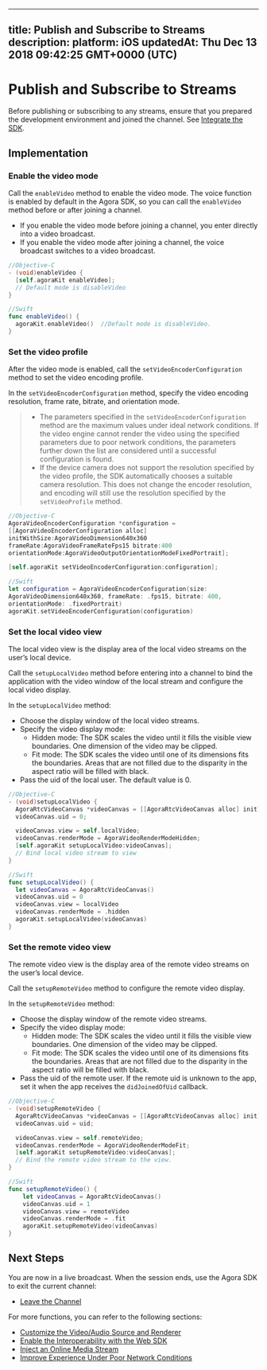 
---
title: Publish and Subscribe to Streams
description: 
platform: iOS
updatedAt: Thu Dec 13 2018 09:42:25 GMT+0000 (UTC)
---
# Publish and Subscribe to Streams
Before publishing or subscribing to any streams, ensure that you prepared the development environment and joined the channel. See [Integrate the SDK](../../en/Interactive%20Broadcast/android_video.md).

## Implementation
### Enable the video mode
Call the `enableVideo` method to enable the video mode. The voice function is enabled by default in the Agora SDK, so you can call the `enableVideo` method before or after joining a channel.

- If you enable the video mode before joining a channel, you enter directly into a video broadcast.
- If you enable the video mode after joining a channel, the voice broadcast switches to a video broadcast.

```objective-c
//Objective-C
- (void)enableVideo {
  [self.agoraKit enableVideo];
  // Default mode is disableVideo
}
```

```swift
//Swift
func enableVideo() {
  agoraKit.enableVideo()  //Default mode is disableVideo.
}
```

### Set the video profile
After the video mode is enabled, call the `setVideoEncoderConfiguration` method to set the video encoding profile.

In the `setVideoEncoderConfiguration` method, specify the video encoding resolution, frame rate, bitrate, and orientation mode. 

> - The parameters specified in the `setVideoEncoderConfiguration` method are the maximum values under ideal network conditions. If the video engine cannot render the video using the specified parameters due to poor network conditions, the parameters further down the list are considered until a successful configuration is found.
> - If the device camera does not support the resolution specified by the video profile, the SDK automatically chooses a suitable camera resolution. This does not change the encoder resolution, and encoding will still use the resolution specified by the `setVideoProfile` method.

```objective-c
//Objective-C
AgoraVideoEncoderConfiguration *configuration =
[[AgoraVideoEncoderConfiguration alloc]
initWithSize:AgoraVideoDimension640x360
frameRate:AgoraVideoFrameRateFps15 bitrate:400
orientationMode:AgoraVideoOutputOrientationModeFixedPortrait];

[self.agoraKit setVideoEncoderConfiguration:configuration];
```

```swift
//Swift
let configuration = AgoraVideoEncoderConfiguration(size:
AgoraVideoDimension640x360, frameRate: .fps15, bitrate: 400,
orientationMode: .fixedPortrait)
agoraKit.setVideoEncoderConfiguration(configuration)
```

### Set the local video view
The local video view is the display area of the local video streams on the user’s local device.

Call the `setupLocalVideo` method before entering into a channel to bind the application with the video window of the local stream and configure the local video display.

In the `setupLocalVideo` method:

- Choose the display window of the local video streams.
- Specify the video display mode:
  - Hidden mode: The SDK scales the video until it fills the visible view boundaries. One dimension of the video may be clipped.
  - Fit mode: The SDK scales the video until one of its dimensions fits the boundaries. Areas that are not filled due to the disparity in the aspect ratio will be filled with black.
- Pass the uid of the local user. The default value is 0.

```objective-c
//Objective-C
- (void)setupLocalVideo {
  AgoraRtcVideoCanvas *videoCanvas = [[AgoraRtcVideoCanvas alloc] init];
  videoCanvas.uid = 0;

  videoCanvas.view = self.localVideo;
  videoCanvas.renderMode = AgoraVideoRenderModeHidden;
  [self.agoraKit setupLocalVideo:videoCanvas];
  // Bind local video stream to view
}
```

```swift
//Swift
func setupLocalVideo() {
  let videoCanvas = AgoraRtcVideoCanvas()
  videoCanvas.uid = 0
  videoCanvas.view = localVideo
  videoCanvas.renderMode = .hidden
  agoraKit.setupLocalVideo(videoCanvas)
}
```

### Set the remote video view
The remote video view is the display area of the remote video streams on the user’s local device.

Call the `setupRemoteVideo` method to configure the remote video display.

In the `setupRemoteVideo` method:

- Choose the display window of the remote video streams.
- Specify the video display mode:
  - Hidden mode: The SDK scales the video until it fills the visible view boundaries. One dimension of the video may be clipped.
  - Fit mode: The SDK scales the video until one of its dimensions fits the boundaries. Areas that are not filled due to the disparity in the aspect ratio will be filled with black.
- Pass the uid of the remote user. If the remote uid is unknown to the app, set it when the app receives the `didJoinedOfUid` callback.

```objective-c
//Objective-C
- (void)setupRemoteVideo {
  AgoraRtcVideoCanvas *videoCanvas = [[AgoraRtcVideoCanvas alloc] init];
  videoCanvas.uid = uid;

  videoCanvas.view = self.remoteVideo;
  videoCanvas.renderMode = AgoraVideoRenderModeFit;
  [self.agoraKit setupRemoteVideo:videoCanvas];
  // Bind the remote video stream to the view.
}
```

```swift
//Swift
func setupRemoteVideo() {
    let videoCanvas = AgoraRtcVideoCanvas()
    videoCanvas.uid = 1
    videoCanvas.view = remoteVideo
    videoCanvas.renderMode = .fit
    agoraKit.setupRemoteVideo(videoCanvas)
}
```


## Next Steps
You are now in a live broadcast. When the session ends, use the Agora SDK to exit the current channel:

- [Leave the Channel](../../en/Interactive%20Broadcast/leave_ios.md)

For more functions, you can refer to the following sections:

- [Customize the Video/Audio Source and Renderer](../../en/Interactive%20Broadcast/custom_video_ios.md)
- [Enable the Interoperability with the Web SDK](../../en/Interactive%20Broadcast/interop_ios.md)
- [Inject an Online Media Stream](../../en/Interactive%20Broadcast/inject_stream_ios.md)
- [Improve Experience Under Poor Network Conditions](../../en/Interactive%20Broadcast/fallback_ios.md)
